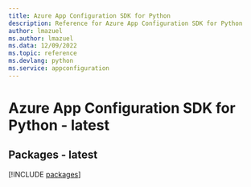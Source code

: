 ```yaml
---
title: Azure App Configuration SDK for Python
description: Reference for Azure App Configuration SDK for Python
author: lmazuel
ms.author: lmazuel
ms.data: 12/09/2022
ms.topic: reference
ms.devlang: python
ms.service: appconfiguration
---
```

# Azure App Configuration SDK for Python - latest
## Packages - latest
[!INCLUDE [packages](app-configuration-index.md)]